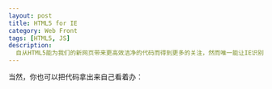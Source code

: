 ```yaml
---
layout: post
title: HTML5 for IE
category: Web Front
tags: [HTML5, JS]
description:
  自从HTML5能为我们的新网页带来更高效洁净的代码而得到更多的关注，然而唯一能让IE识别那些新元素的途径是使用HTML5 shiv,感谢remy sharp为我们提供了这个迷你脚本来解决IE支持HTML5的问题。
---
```

当然，你也可以把代码拿出来自己看着办：
<pre>
</pre>